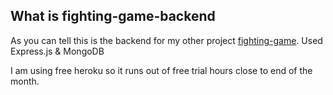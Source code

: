 ## What is fighting-game-backend

As you can tell this is the backend for my other project [fighting-game](https://github.com/dragozed/fighting-game).
Used Express.js & MongoDB

I am using free heroku so it runs out of free trial hours close to end of the month.
